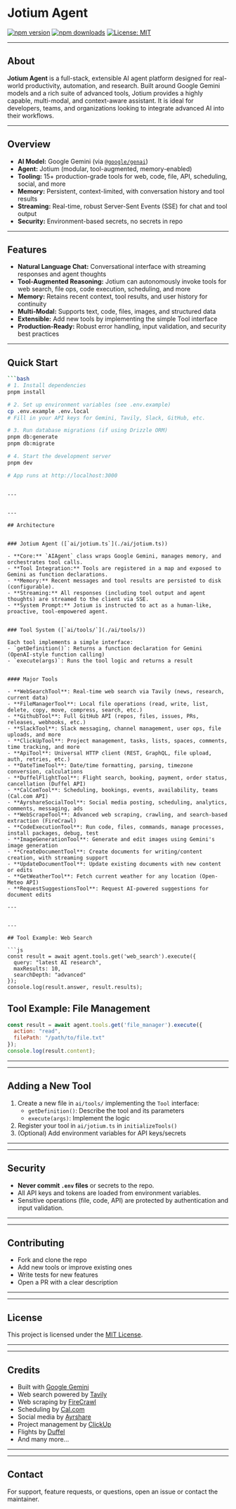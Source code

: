 
# Jotium Agent

[![npm version](https://img.shields.io/npm/v/jotium-agent?style=flat-square)](https://www.npmjs.com/package/jotium-agent)
[![npm downloads](https://img.shields.io/npm/dm/jotium-agent?style=flat-square)](https://www.npmjs.com/package/jotium-agent)
[![License: MIT](https://img.shields.io/badge/License-MIT-yellow.svg?style=flat-square)](./LICENSE)

---

## About

**Jotium Agent** is a full-stack, extensible AI agent platform designed for real-world productivity, automation, and research. Built around Google Gemini models and a rich suite of advanced tools, Jotium provides a highly capable, multi-modal, and context-aware assistant. It is ideal for developers, teams, and organizations looking to integrate advanced AI into their workflows.

---

## Overview

- **AI Model:** Google Gemini (via [`@google/genai`](https://www.npmjs.com/package/@google/genai))
- **Agent:** Jotium (modular, tool-augmented, memory-enabled)
- **Tooling:** 15+ production-grade tools for web, code, file, API, scheduling, social, and more
- **Memory:** Persistent, context-limited, with conversation history and tool results
- **Streaming:** Real-time, robust Server-Sent Events (SSE) for chat and tool output
- **Security:** Environment-based secrets, no secrets in repo

---

## Features

- **Natural Language Chat:** Conversational interface with streaming responses and agent thoughts
- **Tool-Augmented Reasoning:** Jotium can autonomously invoke tools for web search, file ops, code execution, scheduling, and more
- **Memory:** Retains recent context, tool results, and user history for continuity
- **Multi-Modal:** Supports text, code, files, images, and structured data
- **Extensible:** Add new tools by implementing the simple Tool interface
- **Production-Ready:** Robust error handling, input validation, and security best practices

---


## Quick Start

```bash
```bash
# 1. Install dependencies
pnpm install

# 2. Set up environment variables (see .env.example)
cp .env.example .env.local
# Fill in your API keys for Gemini, Tavily, Slack, GitHub, etc.

# 3. Run database migrations (if using Drizzle ORM)
pnpm db:generate
pnpm db:migrate

# 4. Start the development server
pnpm dev

# App runs at http://localhost:3000
```
```

---


---

## Architecture


### Jotium Agent ([`ai/jotium.ts`](./ai/jotium.ts))

- **Core:** `AIAgent` class wraps Google Gemini, manages memory, and orchestrates tool calls.
- **Tool Integration:** Tools are registered in a map and exposed to Gemini as function declarations.
- **Memory:** Recent messages and tool results are persisted to disk (configurable).
- **Streaming:** All responses (including tool output and agent thoughts) are streamed to the client via SSE.
- **System Prompt:** Jotium is instructed to act as a human-like, proactive, tool-empowered agent.


### Tool System ([`ai/tools/`](./ai/tools/))

Each tool implements a simple interface:
- `getDefinition()`: Returns a function declaration for Gemini (OpenAI-style function calling)
- `execute(args)`: Runs the tool logic and returns a result


#### Major Tools

- **WebSearchTool**: Real-time web search via Tavily (news, research, current data)
- **FileManagerTool**: Local file operations (read, write, list, delete, copy, move, compress, search, etc.)
- **GithubTool**: Full GitHub API (repos, files, issues, PRs, releases, webhooks, etc.)
- **SlackTool**: Slack messaging, channel management, user ops, file uploads, and more
- **ClickUpTool**: Project management, tasks, lists, spaces, comments, time tracking, and more
- **ApiTool**: Universal HTTP client (REST, GraphQL, file upload, auth, retries, etc.)
- **DateTimeTool**: Date/time formatting, parsing, timezone conversion, calculations
- **DuffelFlightTool**: Flight search, booking, payment, order status, cancellation (Duffel API)
- **CalComTool**: Scheduling, bookings, events, availability, teams (Cal.com API)
- **AyrshareSocialTool**: Social media posting, scheduling, analytics, comments, messaging, ads
- **WebScrapeTool**: Advanced web scraping, crawling, and search-based extraction (FireCrawl)
- **CodeExecutionTool**: Run code, files, commands, manage processes, install packages, debug, test
- **ImageGenerationTool**: Generate and edit images using Gemini's image generation
- **CreateDocumentTool**: Create documents for writing/content creation, with streaming support
- **UpdateDocumentTool**: Update existing documents with new content or edits
- **GetWeatherTool**: Fetch current weather for any location (Open-Meteo API)
- **RequestSuggestionsTool**: Request AI-powered suggestions for document edits

---


---

## Tool Example: Web Search

```js
const result = await agent.tools.get('web_search').execute({
  query: "latest AI research",
  maxResults: 10,
  searchDepth: "advanced"
});
console.log(result.answer, result.results);
```


## Tool Example: File Management

```js
const result = await agent.tools.get('file_manager').execute({
  action: "read",
  filePath: "/path/to/file.txt"
});
console.log(result.content);
```

---


---

## Adding a New Tool

1. Create a new file in `ai/tools/` implementing the `Tool` interface:
   - `getDefinition()`: Describe the tool and its parameters
   - `execute(args)`: Implement the logic
2. Register your tool in `ai/jotium.ts` in `initializeTools()`
3. (Optional) Add environment variables for API keys/secrets

---


---

## Security

- **Never commit `.env` files** or secrets to the repo.
- All API keys and tokens are loaded from environment variables.
- Sensitive operations (file, code, API) are protected by authentication and input validation.

---


---

## Contributing

- Fork and clone the repo
- Add new tools or improve existing ones
- Write tests for new features
- Open a PR with a clear description

---


---

## License

This project is licensed under the [MIT License](./LICENSE).

---

---


## Credits

- Built with [Google Gemini](https://ai.google.dev/)
- Web search powered by [Tavily](https://tavily.com/)
- Web scraping by [FireCrawl](https://firecrawl.dev/)
- Scheduling by [Cal.com](https://cal.com/)
- Social media by [Ayrshare](https://ayrshare.com/)
- Project management by [ClickUp](https://clickup.com/)
- Flights by [Duffel](https://duffel.com/)
- And many more...

---


---

## Contact

For support, feature requests, or questions, open an issue or contact the maintainer.
